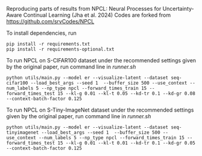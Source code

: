 Reproducing parts of results from NPCL: Neural Processes for Uncertainty-Aware Continual Learning (Jha et al. 2024)
Codes are forked from https://github.com/srvCodes/NPCL

To install dependencies, run
```
pip install -r requirements.txt
pip install -r requirements-optional.txt
```
To run NPCL on S-CIFAR100 dataset under the recommended settings given by the original paper, run command line in _runner.sh_
```
python utils/main.py --model er --visualize-latent --dataset seq-cifar100 --load_best_args --seed 1  --buffer_size 500 --use_context --num_labels 5 --np_type npcl --forward_times_train 15 --forward_times_test 15 --kl-g 0.01 --kl-t 0.05 --kd-tr 0.1 --kd-gr 0.08 --context-batch-factor 0.125
```

To run NPCL on S-Tiny-ImageNet dataset under the recommended settings given by the original paper, run command line in _runner.sh_
```
python utils/main.py --model er --visualize-latent --dataset seq-tinyimagenet --load_best_args --seed 1  --buffer_size 500 --use_context --num_labels 5 --np_type npcl --forward_times_train 15 --forward_times_test 15 --kl-g 0.01 --kl-t 0.01 --kd-tr 0.1 --kd-gr 0.05 --context-batch-factor 0.125
```
